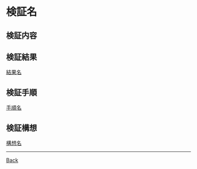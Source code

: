 # 検証名
## 検証内容

## 検証結果
[結果名](./__Result/README.md)  
## 検証手順
[手順名](./__Process/README.md)  
## 検証構想
[構想名](./__Schema/README.md)  

---
[Back](../README.md)  